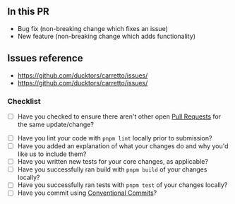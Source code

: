 ## In this PR

- Bug fix (non-breaking change which fixes an issue)
- New feature (non-breaking change which adds functionality)

## Issues reference

- <https://github.com/ducktors/carretto/issues/>
- <https://github.com/ducktors/carretto/issues/>

### Checklist

- [ ] Have you checked to ensure there aren't other open [Pull Requests](https://github.com/ducktors/carretto/pulls) for the same update/change?
<!-- You can erase any parts of this template not applicable to your Pull Request. -->
- [ ] Have you lint your code with `pnpm lint` locally prior to submission?
- [ ] Have you added an explanation of what your changes do and why you'd like us to include them?
- [ ] Have you written new tests for your core changes, as applicable?
- [ ] Have you successfully ran build with `pnpm build` of your changes locally?
- [ ] Have you successfully ran tests with `pnpm test` of your changes locally?
- [ ] Have you commit using [Conventional Commits](https://github.com/ducktors/carretto#how-to-commit)?

